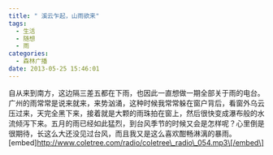 ```yaml
---
title: " 溪云乍起，山雨欲来"
tags:
  - 生活
  - 随想
  - 雨
categories:
  - 森林广播
date: 2013-05-25 15:46:01
---
```


自从来到南方，这边隔三差五都在下雨，也因此一直想做一期全部关于雨的电台。广州的雨常常是说来就来，来势汹涌，这种时候我常常躲在窗户背后，看窗外乌云压过来，天完全黑下来，接着就是大颗的雨珠拍在窗上，然后很快变成瀑布般的水流倾泻下来。五月的雨已经如此猛烈，到台风季节的时候又会是怎样呢？心里倒是很期待，长这么大还没见过台风，而且我又是这么喜欢酣畅淋漓的暴雨。   \[embed\]http://www.coletree.com/radio/coletree\_radio\_054.mp3\[/embed\]